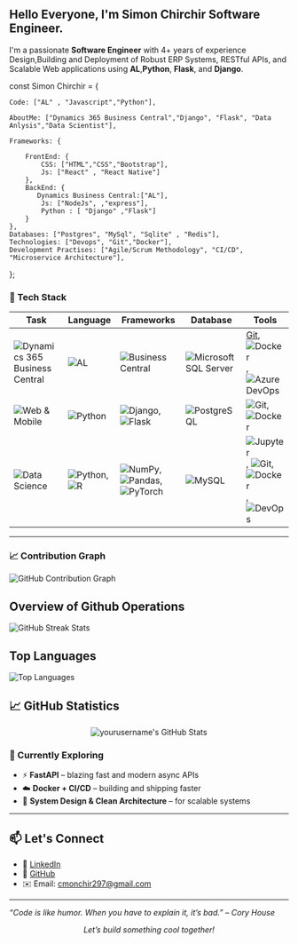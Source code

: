 ## Hello Everyone, I'm Simon Chirchir Software Engineer.
I'm a passionate **Software Engineer** with 4+ years of experience Design,Building and Deployment of Robust ERP Systems, RESTful APIs, and Scalable Web applications using **AL**,**Python**, **Flask**, and **Django**.

const Simon Chirchir = {

    Code: ["AL" , "Javascript","Python"],

    AboutMe: ["Dynamics 365 Business Central","Django", "Flask", "Data Anlysis","Data Scientist"],

    Frameworks: {

        FrontEnd: {
            CSS: ["HTML","CSS","Bootstrap"],
            Js: ["React" , "React Native"]
        },
        BackEnd: {
           Dynamics Business Central:["AL"],
            Js: ["NodeJs", ,"express"],
            Python : [ "Django" ,"Flask"]
        }
    },
    Databases: ["Postgres", "MySql", "Sqlite" , "Redis"],
    Technologies: ["Devops", "Git","Docker"],
    Development Practises: ["Agile/Scrum Methodology", "CI/CD", "Microservice Architecture"],
    
};

<!--
**simon-chirchir/simon-chirchir** is a ✨ _special_ ✨ repository because its `README.md` (this file) appears on your GitHub profile.

Here are some ideas to get you started:

- 🔭 I’m currently working on ...
- 🌱 I’m currently learning ...
- 👯 I’m looking to collaborate on ...
- 🤔 I’m looking for help with ...
- 💬 Ask me about ...
- 📫 How to reach me: ...
- 😄 Pronouns: ...
- ⚡ Fun fact: ...
-->



### 🚀 Tech Stack

| Task | Language | Frameworks | Database | Tools |
|---------|---------|------------|----------|-------|
![Dynamics 365 Business Central](https://img.shields.io/badge/Dynamics%20365-ERP-0078D4?style=flat&logo=microsoft&logoColor=white) | ![AL](https://img.shields.io/badge/C%2FAL-00599C?style=flat&logo=code&logoColor=white) | ![Business Central](https://img.shields.io/badge/Business%20Central-0078D4?style=flat&logo=microsoft&logoColor=white) | ![Microsoft SQL Server](https://img.shields.io/badge/Microsoft%20SQL%20Server-CC2927?style=flat&logo=microsoftsqlserver&logoColor=white) |[Git](https://img.shields.io/badge/Git-F05032?style=flat&logo=git&logoColor=white), ![Docker](https://img.shields.io/badge/Docker-2496ED?style=flat&logo=docker&logoColor=white),![Azure DevOps](https://img.shields.io/badge/Azure%20DevOps-0078D7?style=flat&logo=azuredevops&logoColor=white)
![Web & Mobile](https://img.shields.io/badge/Web_&_Mobile-Apps-0db7ed?style=flat&logo=appsignal&logoColor=white) | ![Python](https://img.shields.io/badge/Python-3776AB?style=flat&logo=python&logoColor=white) | ![Django](https://img.shields.io/badge/Django-092E20?style=flat&logo=django&logoColor=white), ![Flask](https://img.shields.io/badge/Flask-000000?style=flat&logo=flask&logoColor=white) | ![PostgreSQL](https://img.shields.io/badge/PostgreSQL-336791?style=flat&logo=postgresql&logoColor=white) | ![Git](https://img.shields.io/badge/Git-F05032?style=flat&logo=git&logoColor=white), ![Docker](https://img.shields.io/badge/Docker-2496ED?style=flat&logo=docker&logoColor=white) 
![Data Science](https://img.shields.io/badge/Data%20Science-Analysis-blue?style=flat&logo=databricks&logoColor=white) | ![Python](https://img.shields.io/badge/Python-3776ABstyle=flat&logo=python&logoColor=white),![R](https://img.shields.io/badge/R-276DC3?style=flat&logo=r&logoColor=white) | ![NumPy](https://img.shields.io/badge/NumPy-013243?style=flat&logo=numpy&logoColor=white), ![Pandas](https://img.shields.io/badge/Pandas-150458?style=flat&logo=pandas&logoColor=white), ![PyTorch](https://img.shields.io/badge/PyTorch-EE4C2C?style=flat&logo=pytorch&logoColor=white) |![MySQL](https://img.shields.io/badge/MySQL-4479A1?style=flat&logo=mysql&logoColor=white) | ![Jupyter](https://img.shields.io/badge/Jupyter-F37626?style=flat&logo=jupyter&logoColor=white), ![Git](https://img.shields.io/badge/Git-F05032?style=flat&logo=git&logoColor=white), ![Docker](https://img.shields.io/badge/Docker-2496ED?style=flat&logo=docker&logoColor=white), ![DevOps](https://img.shields.io/badge/DevOps-0A0A0A?style=flat&logo=azuredevops&logoColor=white)


---
### 📈 Contribution Graph

![GitHub Contribution Graph](https://github-readme-activity-graph.vercel.app/graph?username=simon-chirchir&theme=react-dark&hide_border=true)

 ## Overview of Github Operations
![GitHub Streak Stats](https://github-readme-streak-stats.herokuapp.com/?user=simon-chirchir&theme=github-dark-blue)


## Top Languages

![Top Languages](https://github-readme-stats.vercel.app/api/top-langs/?username=simon-chirchir&layout=compact&theme=radical)



## 📈 GitHub Statistics

<p align="center">
  <img src="https://github-readme-stats.vercel.app/api?username=simon-chirchir&show_icons=true&theme=radical" alt="yourusername's GitHub Stats" />
</p>


### 🌱 Currently Exploring

- ⚡ **FastAPI** – blazing fast and modern async APIs  
- ☁️ **Docker + CI/CD** – building and shipping faster  
- 🧠 **System Design & Clean Architecture** – for scalable systems

---
## 📫 Let's Connect

- 💼 [LinkedIn](https://www.linkedin.com/in/kipkorir-chirchir)
- 🐙 [GitHub](https://github.com/simon-chirchir)
- ✉️ Email: cmonchir297@gmail.com

---

_“Code is like humor. When you have to explain it, it’s bad.” – Cory House_

<p align="center"><em>Let’s build something cool together!</em></p>







